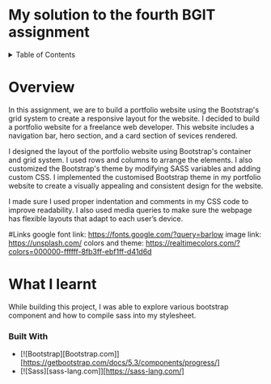 # My solution to the fourth BGIT assignment

<details>
  <summary>Table of Contents</summary>
  <ol>
    <li>
      <a href="#about-the-project">About The Project</a>
    </li>
    <li>
      <a href="#getting-started">What I learnt</a>
    </li>
    <li><a href="#usage">Built with</a></li>
  </ol>
</details>

# Overview

In this assignment, we are to build a portfolio website using the Bootstrap's grid system to create a responsive layout for the website.
I decided to build a portfolio website for a freelance web developer.
This website includes a navigation bar, hero section, and a card section of sevices rendered.

I designed the layout of the portfolio website using Bootstrap's container and grid system. I used rows and columns to arrange the elements. I also customized the Bootstrap's theme by modifying SASS variables and adding custom CSS. I implemented the customised Bootstrap theme in my portfolio website to create a visually appealing and consistent design for the website.

I made sure I used proper indentation and comments in my CSS code to improve readability. I also used media queries to make sure the webpage has flexible layouts that adapt to each user’s device.

#Links
google font link: https://fonts.google.com/?query=barlow 
image link: https://unsplash.com/
colors and theme: https://realtimecolors.com/?colors=000000-ffffff-8fb3ff-ebf1ff-d41d6d

# What I learnt
While building this project, I was able to explore various bootstrap component and how to compile sass into my stylesheet. 

### Built With

* [![Bootstrap][Bootstrap.com]][https://getbootstrap.com/docs/5.3/components/progress/]
* [![Sass][sass-lang.com]][https://sass-lang.com/]